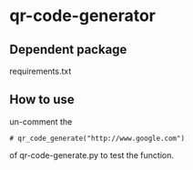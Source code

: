 # qr-code-generator

## Dependent package
requirements.txt

## How to use
un-comment the

```
# qr_code_generate("http://www.google.com")
```

of qr-code-generate.py to test the function.
